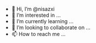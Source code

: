 - 👋 Hi, I’m @nisazxi
- 👀 I’m interested in ...
- 🌱 I’m currently learning ...
- 💞️ I’m looking to collaborate on ...
- 📫 How to reach me ...

<!---
nisazxi/nisazxi is a ✨ special ✨ repository because its `README.md` (this file) appears on your GitHub profile.
You can click the Preview link to take a look at your changes.
--->
